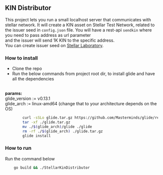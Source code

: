 ## KIN Distributor
This project lets you run a small localhost server that communicates with stellar network.
It will create a KIN asset on Stellar Test Network, related to the issuer seed in `config.json` file.
You will have a rest-api `sendkin` where you need to pass address as url parameter<br/>
and the issuer will send 1K KIN to the specific address.<br/>
You can create issuer seed on [Stellar Laboratory](https://www.stellar.org/laboratory/#account-creator?network=test).


### How to install
* Clone the repo
* Run the below commands from project root dir, to install glide and have all the dependencies   

<br/>
<b>params:</b><br/>
glide_version := v0.13.1<br/>
glide_arch := linux-amd64  (change that to your architecture depends on the OS)

```bash
        curl -sSLo glide.tar.gz https://github.com/Masterminds/glide/releases/download/$(glide_version)/glide-$(glide_version)-$(glide_arch).tar.gz
        tar -xf ./glide.tar.gz
        mv ./$(glide_arch)/glide ./glide
        rm -rf ./$(glide_arch) ./glide.tar.gz
        glide install
```


### How to run
Run the command below
```bash
    go build && ./StellarKinDistributor
```